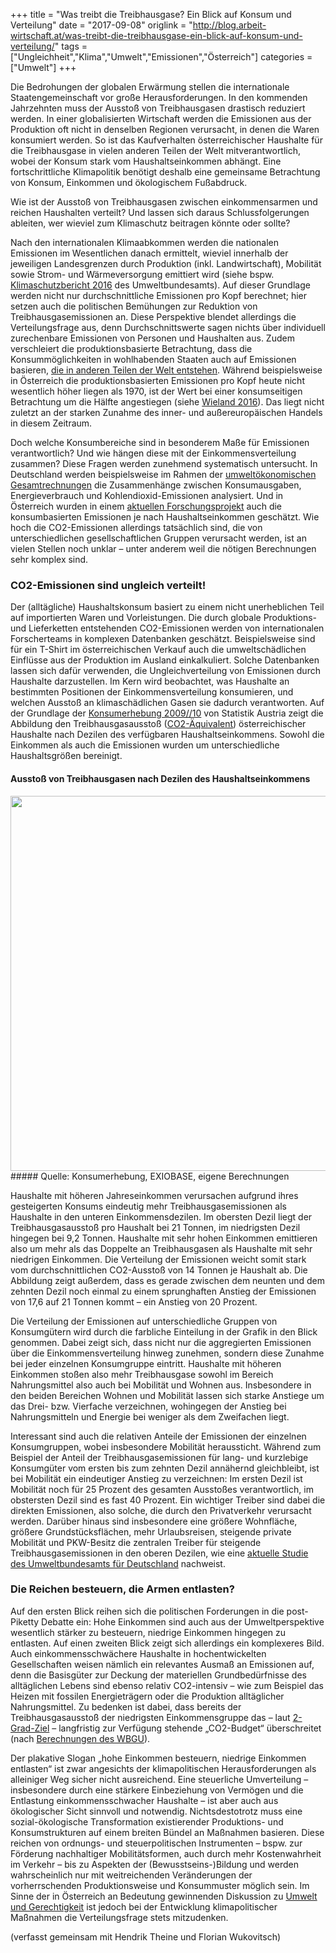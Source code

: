 +++
title = "Was treibt die Treibhausgase? Ein Blick auf Konsum und Verteilung"
date = "2017-09-08"
origlink = "http://blog.arbeit-wirtschaft.at/was-treibt-die-treibhausgase-ein-blick-auf-konsum-und-verteilung/"
tags = ["Ungleichheit","Klima","Umwelt","Emissionen","Österreich"]
categories = ["Umwelt"]
+++

Die Bedrohungen der globalen Erwärmung stellen die internationale Staatengemeinschaft vor große Herausforderungen. In den kommenden Jahrzehnten muss der Ausstoß von Treibhausgasen drastisch reduziert werden. In einer globalisierten Wirtschaft werden die Emissionen aus der Produktion oft nicht in denselben Regionen verursacht, in denen die Waren konsumiert werden. So ist das Kaufverhalten österreichischer Haushalte für die Treibhausgase in vielen anderen Teilen der Welt mitverantwortlich, wobei der Konsum stark vom Haushaltseinkommen abhängt. Eine fortschrittliche Klimapolitik benötigt deshalb eine gemeinsame Betrachtung von Konsum, Einkommen und ökologischem Fußabdruck. <!--more-->

Wie ist der Ausstoß von Treibhausgasen zwischen einkommensarmen und reichen Haushalten verteilt? Und lassen sich daraus Schlussfolgerungen ableiten, wer wieviel zum Klimaschutz beitragen könnte oder sollte?

Nach den internationalen Klimaabkommen werden die nationalen Emissionen im Wesentlichen danach ermittelt, wieviel innerhalb der jeweiligen Landesgrenzen durch Produktion (inkl. Landwirtschaft), Mobilität sowie Strom- und Wärmeversorgung emittiert wird (siehe bspw. [Klimaschutzbericht 2016](http://www.umweltbundesamt.at/fileadmin/site/publikationen/REP0582.pdf) des Umweltbundesamts). Auf dieser Grundlage werden nicht nur durchschnittliche Emissionen pro Kopf berechnet; hier setzen auch die politischen Bemühungen zur Reduktion von Treibhausgasemissionen an. Diese Perspektive blendet allerdings die Verteilungsfrage aus, denn Durchschnittswerte sagen nichts über individuell zurechenbare Emissionen von Personen und Haushalten aus. Zudem verschleiert die produktionsbasierte Betrachtung, dass die Konsummöglichkeiten in wohlhabenden Staaten auch auf Emissionen basieren, [die in anderen Teilen der Welt entstehen](http://blog.arbeit-wirtschaft.at/wir-exportieren-umweltbelastungen-tendenz-steigend/). Während beispielsweise in Österreich die produktionsbasierten Emissionen pro Kopf heute nicht wesentlich höher liegen als 1970, ist der Wert bei einer konsumseitigen Betrachtung um die Hälfte angestiegen (siehe [Wieland 2016](http://www.beigewum.at/kurswechsel/jahresprogramm-2016/heft-32016-klimapolitik-und-systemwandel/)). Das liegt nicht zuletzt an der starken Zunahme des inner- und außereuropäischen Handels in diesem Zeitraum.

Doch welche Konsumbereiche sind in besonderem Maße für Emissionen verantwortlich? Und wie hängen diese mit  der Einkommensverteilung zusammen? Diese Fragen werden zunehmend systematisch untersucht. In Deutschland werden beispielsweise im Rahmen der [umweltökonomischen Gesamtrechnungen](https://www.umweltbundesamt.de/sites/default/files/medien/384/bilder/dateien/4_abb_konsumausg-energieverb-co2-emi_ph_2016-06-08_0.pdf) die Zusammenhänge zwischen Konsumausgaben, Energieverbrauch und Kohlendioxid-Emissionen analysiert. Und in Österreich wurden in einem [aktuellen Forschungsprojekt](http://wegcwww.uni-graz.at/wp/innovate/wp-content/uploads/sites/3/2015/12/Innovate-Fact-Sheet_2_Deutsch.pdf) auch die konsumbasierten Emissionen je nach Haushaltseinkommen geschätzt. Wie hoch die CO2-Emissionen allerdings tatsächlich sind, die von unterschiedlichen gesellschaftlichen Gruppen verursacht werden, ist an vielen Stellen noch unklar – unter anderem weil die nötigen Berechnungen sehr komplex sind.

### CO2-Emissionen sind ungleich verteilt!

Der (alltägliche) Haushaltskonsum basiert zu einem nicht unerheblichen Teil auf importierten Waren und Vorleistungen. Die durch globale Produktions- und Lieferketten entstehenden CO2-Emissionen werden von internationalen Forscherteams in komplexen Datenbanken geschätzt. Beispielsweise sind für ein T-Shirt im österreichischen Verkauf auch die umweltschädlichen Einflüsse aus der Produktion im Ausland einkalkuliert. Solche Datenbanken lassen sich dafür verwenden, die Ungleichverteilung von Emissionen durch Haushalte darzustellen. Im Kern wird beobachtet, was Haushalte an bestimmten Positionen der Einkommensverteilung konsumieren, und welchen Ausstoß an klimaschädlichen Gasen sie dadurch verantworten. Auf der Grundlage der [Konsumerhebung 2009//10](http://www.statistik.at/web_de/statistiken/menschen_und_gesellschaft/soziales/verbrauchsausgaben/konsumerhebung_2009_2010/index.html) von Statistik Austria zeigt die Abbildung den Treibhausgasausstoß ([CO2-Äquivalent](https://www.umweltdatenbank.de/cms/lexikon/29-lexikon-c/261-co2-aequivalent.html)) österreichischer Haushalte nach Dezilen des verfügbaren Haushaltseinkommens. Sowohl die Einkommen als auch die Emissionen wurden um unterschiedliche Haushaltsgrößen bereinigt.

#### Ausstoß von Treibhausgasen nach Dezilen des Haushaltseinkommens
<center><img src="/img/blog/Emissionen.jpg" style="height: 600px;"></center>
##### Quelle: Konsumerhebung, EXIOBASE, eigene Berechnungen

Haushalte mit höheren Jahreseinkommen verursachen aufgrund ihres gesteigerten Konsums eindeutig mehr Treibhausgasemissionen als Haushalte in den unteren Einkommensdezilen. Im obersten Dezil liegt der Treibhausgasausstoß pro Haushalt bei 21 Tonnen, im niedrigsten Dezil hingegen bei 9,2 Tonnen. Haushalte mit sehr hohen Einkommen emittieren also um mehr als das Doppelte an Treibhausgasen als Haushalte mit sehr niedrigen Einkommen. Die Verteilung der Emissionen weicht somit stark vom durchschnittlichen CO2-Ausstoß von 14 Tonnen je Haushalt ab. Die Abbildung zeigt außerdem, dass es gerade zwischen dem neunten und dem zehnten Dezil noch einmal zu einem sprunghaften Anstieg der Emissionen von 17,6 auf 21 Tonnen kommt – ein Anstieg von 20 Prozent.

Die Verteilung der Emissionen auf unterschiedliche Gruppen von Konsumgütern wird durch die farbliche Einteilung in der Grafik in den Blick genommen. Dabei zeigt sich, dass nicht nur die aggregierten Emissionen über die Einkommensverteilung hinweg zunehmen, sondern diese Zunahme bei jeder einzelnen Konsumgruppe eintritt. Haushalte mit höheren Einkommen stoßen also mehr Treibhausgase sowohl im Bereich Nahrungsmittel also auch bei Mobilität und Wohnen aus. Insbesondere in den beiden Bereichen Wohnen und Mobilität lassen sich starke Anstiege um das Drei- bzw. Vierfache verzeichnen, wohingegen der Anstieg bei Nahrungsmitteln und Energie bei weniger als dem Zweifachen liegt.

Interessant sind auch die relativen Anteile der Emissionen der einzelnen Konsumgruppen, wobei insbesondere Mobilität heraussticht. Während zum Beispiel der Anteil der Treibhausgasemissionen für lang- und kurzlebige Konsumgüter vom ersten bis zum zehnten Dezil annähernd gleichbleibt, ist bei Mobilität ein eindeutiger Anstieg zu verzeichnen: Im ersten Dezil ist Mobilität noch für 25 Prozent des gesamten Ausstoßes verantwortlich, im obstersten Dezil sind es fast 40 Prozent. Ein wichtiger Treiber sind dabei die direkten Emissionen, also solche, die durch den Privatverkehr verursacht werden. Darüber hinaus sind insbesondere eine größere Wohnfläche, größere Grundstücksflächen, mehr Urlaubsreisen, steigende private Mobilität und PKW-Besitz die zentralen Treiber für steigende Treibhausgasemissionen in den oberen Dezilen, wie eine [aktuelle Studie des Umweltbundesamts für Deutschland](https://www.umweltbundesamt.de/sites/default/files/medien/378/publikationen/texte_39_2016_repraesentative_erhebung_von_pro-kopf-verbraeuchen_natuerlicher_ressourcen.pdf) nachweist.

### Die Reichen besteuern, die Armen entlasten?

Auf den ersten Blick reihen sich die politischen Forderungen in die post-Piketty Debatte ein: Hohe Einkommen sind auch aus der Umweltperspektive wesentlich stärker zu besteuern, niedrige Einkommen hingegen zu entlasten. Auf einen zweiten Blick zeigt sich allerdings ein komplexeres Bild. Auch einkommensschwächere Haushalte in hochentwickelten Gesellschaften weisen nämlich ein relevantes Ausmaß an Emissionen auf, denn die Basisgüter zur Deckung der materiellen Grundbedürfnisse des alltäglichen Lebens sind ebenso relativ CO2-intensiv – wie zum Beispiel das Heizen mit fossilen Energieträgern oder die Produktion alltäglicher Nahrungsmittel. Zu bedenken ist dabei, dass bereits der Treibhausgasausstoß der niedrigsten Einkommensgruppe das – laut [2-Grad-Ziel](https://www.bmlfuw.gv.at/umwelt/klimaschutz/internationales/klimakonferenzen/cop_21/zwei_grad_ziel/wasist2gradziel.html) – langfristig zur Verfügung stehende „CO2-Budget“ überschreitet (nach [Berechnungen des WBGU](http://www.wbgu.de/fileadmin/user_upload/wbgu.de/templates/dateien/veroeffentlichungen/sondergutachten/sn2009/wbgu_sn2009.pdf)).

Der plakative Slogan „hohe Einkommen besteuern, niedrige Einkommen entlasten“ ist zwar angesichts der klimapolitischen Herausforderungen als alleiniger Weg sicher nicht ausreichend. Eine steuerliche Umverteilung – insbesondere durch eine stärkere Einbeziehung von Vermögen und die Entlastung einkommensschwacher Haushalte – ist aber auch aus ökologischer Sicht sinnvoll und notwendig. Nichtsdestotrotz muss eine sozial-ökologische Transformation existierender Produktions- und Konsumstrukturen auf einem breiten Bündel an Maßnahmen basieren. Diese reichen von ordnungs- und steuerpolitischen Instrumenten – bspw. zur Förderung nachhaltiger Mobilitätsformen, auch durch mehr Kostenwahrheit im Verkehr – bis zu Aspekten der (Bewusstseins-)Bildung und werden wahrscheinlich nur mit weitreichenden Veränderungen der vorherrschenden Produktionsweise und Konsummuster möglich sein. Im Sinne der in Österreich an Bedeutung gewinnenden Diskussion zu [Umwelt und Gerechtigkeit](http://blog.arbeit-wirtschaft.at/betroffenheit-durch-umweltbelastungen) ist jedoch bei der Entwicklung klimapolitischer Maßnahmen die Verteilungsfrage stets mitzudenken.

(verfasst gemeinsam mit Hendrik Theine und Florian Wukovitsch)
